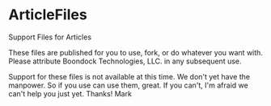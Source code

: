# ArticleFiles
Support Files for Articles

These files are published for you to use, fork, or do whatever you want with.  Please attribute Boondock Technologies, LLC. in any subsequent use.

Support for these files is not available at this time.  We don't yet have the manpower.  So if you use can use them, great.  If you can't, I'm afraid we can't help you just yet.
Thanks!
Mark
